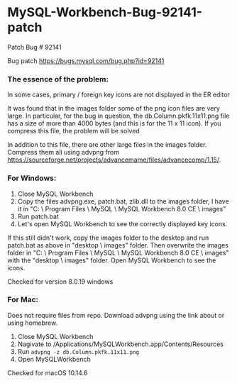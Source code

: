 # MySQL-Workbench-Bug-92141-patch
Patch Bug # 92141

Bug patch https://bugs.mysql.com/bug.php?id=92141

### The essence of the problem:

In some cases, primary / foreign key icons are not displayed in the ER editor

It was found that in the images folder some of the png icon files are very large. In particular, for the bug in question, the db.Column.pkfk.11x11.png file has a size of more than 4000 bytes (and this is for the 11 x 11 icon). If you compress this file, the problem will be solved

In addition to this file, there are other large files in the images folder. Compress them all using advpng from https://sourceforge.net/projects/advancemame/files/advancecomp/1.15/.

### For Windows:

1. Close MySQL Workbench
2. Copy the files advpng.exe, patch.bat, zlib.dll to the images folder, I have it in "C: \ Program Files \ MySQL \ MySQL Workbench 8.0 CE \ images"
3. Run patch.bat
4. Let's open MySQL Workbench to see the correctly displayed key icons.

If this still didn't work, copy the images folder to the desktop and run patch.bat as above in "desktop \ images" folder. Then overwrite the images folder in "C: \ Program Files \ MySQL \ MySQL Workbench 8.0 CE \ images" with the "desktop \ images" folder. Open MySQL Workbench to see the icons.

Checked for version 8.0.19 windows

### For Mac:
Does not require files from repo. Download advpng using the link about or using homebrew.
1. Close MySQL Workbench
2. Nagivate to /Applications/MySQLWorkbench.app/Contents/Resources
3. Run `advpng -z db.Column.pkfk.11x11.png`
4. Open MySQLWorkbench

Checked for macOS 10.14.6
